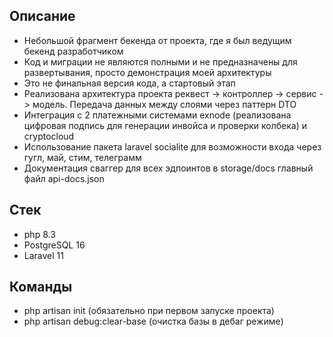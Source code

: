 ## Описание
- Небольшой фрагмент бекенда от проекта, где я был ведущим бекенд разработчиком
- Код и миграции не являются полными и не предназначены для развертывания, просто демонстрация моей архитектуры
- Это не финальная версия кода, а стартовый этап
- Реализована архитектура проекта реквест -> контроллер -> сервис -> модель. Передача данных между слоями через паттерн DTO
- Интеграция с 2 платежными системами exnode (реализована цифровая подпись для генерации инвойса и проверки колбека) и cryptocloud
- Использование пакета laravel socialite для возможности входа через гугл, май, стим, телеграмм
- Документация сваггер для всех эдпоинтов в storage/docs главный файл api-docs.json

## Стек
- php 8.3
- PostgreSQL 16
- Laravel 11

## Команды

- php artisan init (обязательно при первом запуске проекта)
- php artisan debug:clear-base (очистка базы в дебаг режиме)



